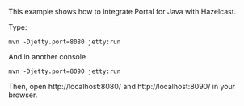 This example shows how to integrate Portal for Java with Hazelcast.

Type:

```
mvn -Djetty.port=8080 jetty:run
```

And in another console

```
mvn -Djetty.port=8090 jetty:run
```

Then, open http://localhost:8080/ and http://localhost:8090/ in your browser.